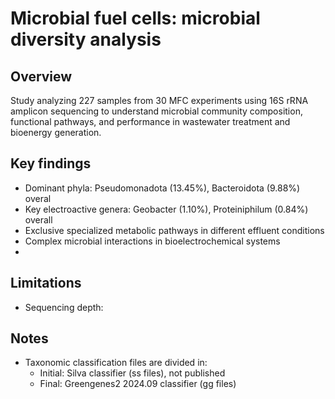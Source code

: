 # Microbial fuel cells: microbial diversity analysis

## Overview
Study analyzing 227 samples from 30 MFC experiments using 16S rRNA amplicon sequencing to understand microbial community composition, functional pathways, and performance in wastewater treatment and bioenergy generation.

## Key findings
- Dominant phyla: Pseudomonadota (13.45%), Bacteroidota (9.88%) overal
- Key electroactive genera: Geobacter (1.10%), Proteiniphilum (0.84%) overall
- Exclusive specialized metabolic pathways in different effluent conditions
- Complex microbial interactions in bioelectrochemical systems
- 
## Limitations
- Sequencing depth:

## Notes
- Taxonomic classification files are divided in:
  * Initial: Silva classifier (ss files), not published
  * Final: Greengenes2 2024.09 classifier (gg files)
